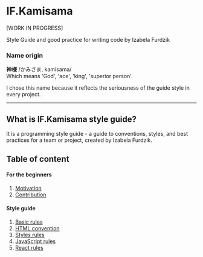 # IF.Kamisama

[WORK IN PROGRESS]

Style Guide and good practice for writing code by Izabela Furdzik

### Name origin

**神様** /かみさま, kamisama/  
Which means 'God', 'ace', 'king', 'superior person'.

I chose this name because it reflects the seriousness of the guide style in every project.

---

## What is IF.Kamisama style guide?

It is a programming style guide - a guide to conventions, styles, and best practices for a team or project, created by Izabela Furdzik.

## Table of content

#### For the beginners

1. [Motivation]()
2. [Contribution]()

#### Style guide

1. [Basic rules]()
2. [HTML convention]()
3. [Styles rules]()
4. [JavaScript rules]()
5. [React rules]()

